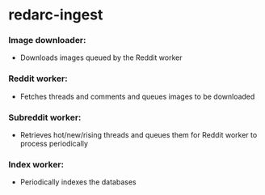 # redarc-ingest

### Image downloader:
- Downloads images queued by the Reddit worker

### Reddit worker:
- Fetches threads and comments and queues images to be downloaded

### Subreddit worker:
- Retrieves hot/new/rising threads and queues them for Reddit worker to process periodically

### Index worker:
- Periodically indexes the databases